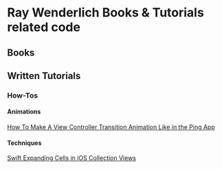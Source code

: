 # Ray Wenderlich Books & Tutorials related code

## Books

## Written Tutorials

### How-Tos
#### Animations
[How To Make A View Controller Transition Animation Like in the Ping App](https://github.com/bakeddean/ray_wenderlich/tree/master/CircleTransition)

#### Techniques
[Swift Expanding Cells in iOS Collection Views](https://github.com/bakeddean/ray_wenderlich/tree/master/Ultravisual_Starter_Kit)


